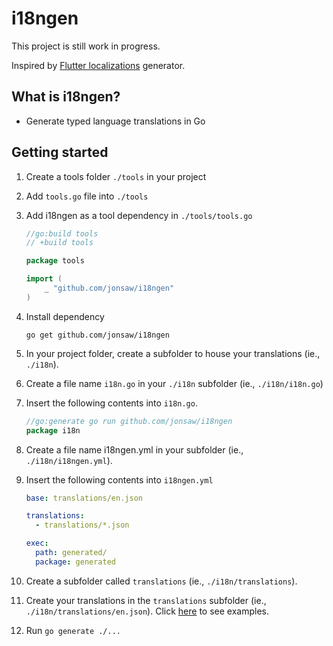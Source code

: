 # i18ngen

This project is still work in progress.

Inspired by [Flutter localizations](https://docs.flutter.dev/ui/accessibility-and-localization/internationalization) generator.

## What is i18ngen?

- Generate typed language translations in Go

## Getting started

1. Create a tools folder `./tools` in your project
1. Add `tools.go` file into  `./tools`
1. Add i18ngen as a tool dependency in `./tools/tools.go`
    ```go
    //go:build tools
    // +build tools

    package tools

    import (
        _ "github.com/jonsaw/i18ngen"
    )
    ```
1. Install dependency
    ```
    go get github.com/jonsaw/i18ngen
    ```
1. In your project folder, create a subfolder to house your translations (ie., `./i18n`).
1. Create a file name `i18n.go` in your `./i18n` subfolder (ie., `./i18n/i18n.go`)
1. Insert the following contents into `i18n.go`.
    ```go
    //go:generate go run github.com/jonsaw/i18ngen
    package i18n
    ```
1. Create a file name i18ngen.yml in your subfolder (ie., `./i18n/i18ngen.yml`).
1. Insert the following contents into `i18ngen.yml`

    ```yml
    base: translations/en.json

    translations:
      - translations/*.json

    exec:
      path: generated/
      package: generated
    ```
1. Create a subfolder called `translations` (ie., `./i18n/translations`).
1. Create your translations in the `translations` subfolder (ie., `./i18n/translations/en.json`). Click [here](./_example/simple/) to see examples.
1. Run `go generate ./...`
